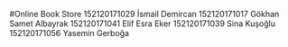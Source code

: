 #Online Book Store
152120171029 İsmail Demircan
152120171017 Gökhan Samet Albayrak
152120171041 Elif Esra Eker
152120171039 Sina Kuşoğlu
152120171056 Yasemin Gerboğa
